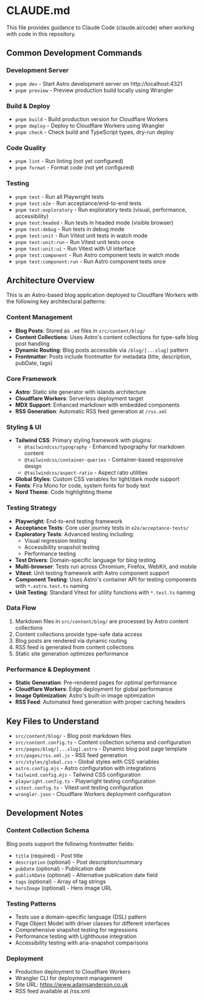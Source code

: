 # CLAUDE.md

This file provides guidance to Claude Code (claude.ai/code) when working with code in this repository.

## Common Development Commands

### Development Server
- `pnpm dev` - Start Astro development server on http://localhost:4321
- `pnpm preview` - Preview production build locally using Wrangler

### Build & Deploy
- `pnpm build` - Build production version for Cloudflare Workers
- `pnpm deploy` - Deploy to Cloudflare Workers using Wrangler
- `pnpm check` - Check build and TypeScript types, dry-run deploy

### Code Quality
- `pnpm lint` - Run linting (not yet configured)
- `pnpm format` - Format code (not yet configured)

### Testing
- `pnpm test` - Run all Playwright tests
- `pnpm test:e2e` - Run acceptance/end-to-end tests
- `pnpm test:exploratory` - Run exploratory tests (visual, performance, accessibility)
- `pnpm test:headed` - Run tests in headed mode (visible browser)
- `pnpm test:debug` - Run tests in debug mode
- `pnpm test:unit` - Run Vitest unit tests in watch mode
- `pnpm test:unit:run` - Run Vitest unit tests once
- `pnpm test:unit:ui` - Run Vitest with UI interface
- `pnpm test:component` - Run Astro component tests in watch mode
- `pnpm test:component:run` - Run Astro component tests once

## Architecture Overview

This is an Astro-based blog application deployed to Cloudflare Workers with the following key architectural patterns:

### Content Management
- **Blog Posts**: Stored as `.md` files in `src/content/blog/`
- **Content Collections**: Uses Astro's content collections for type-safe blog post handling
- **Dynamic Routing**: Blog posts accessible via `/blog/[...slug]` pattern
- **Frontmatter**: Posts include frontmatter for metadata (title, description, pubDate, tags)

### Core Framework
- **Astro**: Static site generator with islands architecture
- **Cloudflare Workers**: Serverless deployment target
- **MDX Support**: Enhanced markdown with embedded components
- **RSS Generation**: Automatic RSS feed generation at `/rss.xml`

### Styling & UI
- **Tailwind CSS**: Primary styling framework with plugins:
  - `@tailwindcss/typography` - Enhanced typography for markdown content
  - `@tailwindcss/container-queries` - Container-based responsive design
  - `@tailwindcss/aspect-ratio` - Aspect ratio utilities
- **Global Styles**: Custom CSS variables for light/dark mode support
- **Fonts**: Fira Mono for code, system fonts for body text
- **Nord Theme**: Code highlighting theme

### Testing Strategy
- **Playwright**: End-to-end testing framework
- **Acceptance Tests**: Core user journey tests in `e2e/acceptance-tests/`
- **Exploratory Tests**: Advanced testing including:
  - Visual regression testing
  - Accessibility snapshot testing
  - Performance testing
- **Test Drivers**: Domain-specific language for blog testing
- **Multi-browser**: Tests run across Chromium, Firefox, WebKit, and mobile
- **Vitest**: Unit testing framework with Astro component support
- **Component Testing**: Uses Astro's container API for testing components with `*.astro.test.ts` naming
- **Unit Testing**: Standard Vitest for utility functions with `*.test.ts` naming

### Data Flow
1. Markdown files in `src/content/blog/` are processed by Astro content collections
2. Content collections provide type-safe data access
3. Blog posts are rendered via dynamic routing
4. RSS feed is generated from content collections
5. Static site generation optimizes performance

### Performance & Deployment
- **Static Generation**: Pre-rendered pages for optimal performance
- **Cloudflare Workers**: Edge deployment for global performance
- **Image Optimization**: Astro's built-in image optimization
- **RSS Feed**: Automated feed generation with proper caching headers

## Key Files to Understand

- `src/content/blog/` - Blog post markdown files
- `src/content.config.ts` - Content collection schema and configuration
- `src/pages/blog/[...slug].astro` - Dynamic blog post page template
- `src/pages/rss.xml.js` - RSS feed generation
- `src/styles/global.css` - Global styles with CSS variables
- `astro.config.mjs` - Astro configuration with integrations
- `tailwind.config.mjs` - Tailwind CSS configuration
- `playwright.config.ts` - Playwright testing configuration
- `vitest.config.ts` - Vitest unit testing configuration
- `wrangler.json` - Cloudflare Workers deployment configuration

## Development Notes

### Content Collection Schema
Blog posts support the following frontmatter fields:
- `title` (required) - Post title
- `description` (optional) - Post description/summary
- `pubDate` (optional) - Publication date
- `publishDate` (optional) - Alternative publication date field
- `tags` (optional) - Array of tag strings
- `heroImage` (optional) - Hero image URL

### Testing Patterns
- Tests use a domain-specific language (DSL) pattern
- Page Object Model with driver classes for different interfaces
- Comprehensive snapshot testing for regressions
- Performance testing with Lighthouse integration
- Accessibility testing with aria-snapshot comparisons

### Deployment
- Production deployment to Cloudflare Workers
- Wrangler CLI for deployment management
- Site URL: https://www.adamsanderson.co.uk
- RSS feed available at /rss.xml